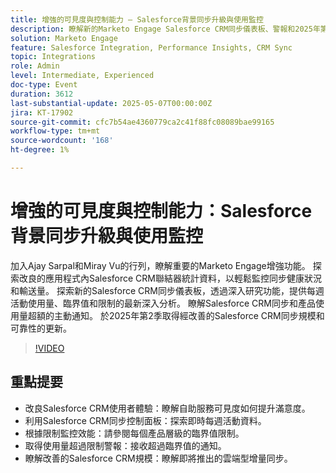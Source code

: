 ```yaml
---
title: 增強的可見度與控制能力 — Salesforce背景同步升級與使用監控
description: 瞭解新的Marketo Engage Salesforce CRM同步儀表板、警報和2025年第2季增強功能，以提升可見度、規模與效能監控。
solution: Marketo Engage
feature: Salesforce Integration, Performance Insights, CRM Sync
topic: Integrations
role: Admin
level: Intermediate, Experienced
doc-type: Event
duration: 3612
last-substantial-update: 2025-05-07T00:00:00Z
jira: KT-17902
source-git-commit: cfc7b54ae4360779ca2c41f88fc08089bae99165
workflow-type: tm+mt
source-wordcount: '168'
ht-degree: 1%

---
```



# 增強的可見度與控制能力：Salesforce背景同步升級與使用監控

加入Ajay Sarpal和Miray Vu的行列，瞭解重要的Marketo Engage增強功能。 探索改良的應用程式內Salesforce CRM聯結器統計資料，以輕鬆監控同步健康狀況和輸送量。 探索新的Salesforce CRM同步儀表板，透過深入研究功能，提供每週活動使用量、臨界值和限制的最新深入分析。 瞭解Salesforce CRM同步和產品使用量超額的主動通知。 於2025年第2季取得經改善的Salesforce CRM同步規模和可靠性的更新。

>[!VIDEO](https://video.tv.adobe.com/v/3457883/?learn=on&enablevpops)

## 重點提要

* 改良Salesforce CRM使用者體驗：瞭解自助服務可見度如何提升滿意度。
* 利用Salesforce CRM同步控制面板：探索即時每週活動資料。
* 根據限制監控效能：請參閱每個產品層級的臨界值限制。
* 取得使用量超過限制警報：接收超過臨界值的通知。
* 瞭解改善的Salesforce CRM規模：瞭解即將推出的雲端型增量同步。



